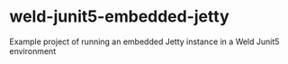 # weld-junit5-embedded-jetty
Example project of running an embedded Jetty instance in a Weld Junit5 environment
